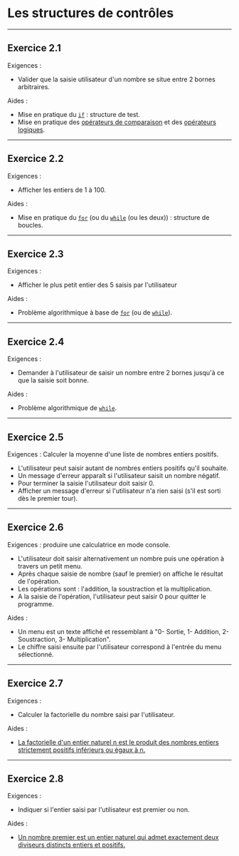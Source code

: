# Les structures de contrôles

---
## Exercice 2.1
Exigences :
* Valider que la saisie utilisateur d'un nombre se situe entre 2 bornes arbitraires.

Aides :
* Mise en pratique du [`if`](https://fr.cppreference.com/w/cpp/language/if) : structure de test.
* Mise en pratique des [opérateurs de comparaison](https://fr.cppreference.com/w/cpp/language/operator_comparison) et des [opérateurs logiques](https://fr.cppreference.com/w/cpp/language/operator_logical).

---
## Exercice 2.2
Exigences :
* Afficher les entiers de 1 à 100.

Aides :
* Mise en pratique du [`for`](https://fr.cppreference.com/w/cpp/language/for) (ou du [`while`](https://fr.cppreference.com/w/cpp/language/while) (ou les deux)) : structure de boucles.

---
## Exercice 2.3
Exigences :
* Afficher le plus petit entier des 5 saisis par l'utilisateur

Aides :
* Problème algorithmique à base de [`for`](https://fr.cppreference.com/w/cpp/language/for) (ou de [`while`](https://fr.cppreference.com/w/cpp/language/while)).

---
## Exercice 2.4
Exigences :
* Demander à l'utilisateur de saisir un nombre entre 2 bornes jusqu'à ce que la saisie soit bonne.

Aides :
* Problème algorithmique de [`while`](https://fr.cppreference.com/w/cpp/language/while).

---
## Exercice 2.5
Exigences : Calculer la moyenne d'une liste de nombres entiers positifs.
* L'utilisateur peut saisir autant de nombres entiers positifs qu'il souhaite.
* Un message d'erreur apparaît si l'utilisateur saisit un nombre négatif.
* Pour terminer la saisie l'utilisateur doit saisir 0.
* Afficher un message d'erreur si l'utilisateur n'a rien saisi (s'il est sorti dès le premier tour).

---
## Exercice 2.6
Exigences : produire une calculatrice en mode console.
* L'utilisateur doit saisir alternativement un nombre puis une opération à travers un petit menu.
* Après chaque saisie de nombre (sauf le premier) on affiche le résultat de l'opération.
* Les opérations sont : l'addition, la soustraction et la multiplication.
* A la saisie de l'opération, l'utilisateur peut saisir 0 pour quitter le programme.

Aides :
* Un menu est un texte affiché et ressemblant à "0- Sortie, 1- Addition, 2- Soustraction, 3- Multiplication".
* Le chiffre saisi ensuite par l'utilisateur correspond à l'entrée du menu sélectionné.

---
## Exercice 2.7
Exigences :
* Calculer la factorielle du nombre saisi par l'utilisateur.

Aides :
* [La factorielle d'un entier naturel n est le produit des nombres entiers strictement positifs inférieurs ou égaux à n.](https://fr.wikipedia.org/wiki/Factorielle)


---
## Exercice 2.8
Exigences :
* Indiquer si l'entier saisi par l'utilisateur est premier ou non.

Aides :
* [Un nombre premier est un entier naturel qui admet exactement deux diviseurs distincts entiers et positifs.](https://fr.wikipedia.org/wiki/Nombre_premier)

